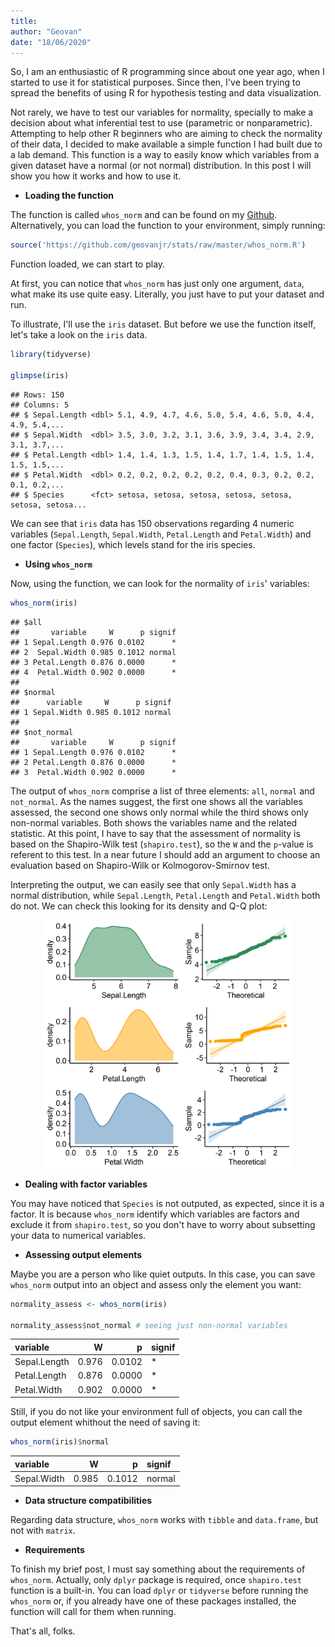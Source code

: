```yaml
---
title: 
author: "Geovan"
date: "18/06/2020"
---
```





So, I am an enthusiastic of R programming since about one year ago, when I started to use it for statistical purposes. Since then, I've been trying to spread the benefits of using R for hypothesis testing and data visualization. 

Not rarely, we have to test our variables for normality, specially to make a decision about what inferential test to use (parametric or nonparametric). Attempting to help other R beginners who are aiming to check the normality of their data, I decided to make available a simple function I had built due to a lab demand. This function is a way to easily know which variables from a given dataset have a normal (or not normal) distribution. 
In this post I will show you how it works and how to use it.

* **Loading the function**

The function is called `whos_norm` and can be found on my [Github](https://github.com/geovanjr/stats).
Alternatively, you can load the function to your environment, simply running:


```r
source('https://github.com/geovanjr/stats/raw/master/whos_norm.R')
```

Function loaded, we can start to play.

At first, you can notice that `whos_norm` has just only one argument, `data`, what make its use quite easy. Literally, you just have to put your dataset and run.

To illustrate, I'll use the `iris` dataset. But before we use the function itself, let's take a look on the `iris` data.


```r
library(tidyverse)

glimpse(iris)
```

```
## Rows: 150
## Columns: 5
## $ Sepal.Length <dbl> 5.1, 4.9, 4.7, 4.6, 5.0, 5.4, 4.6, 5.0, 4.4, 4.9, 5.4,...
## $ Sepal.Width  <dbl> 3.5, 3.0, 3.2, 3.1, 3.6, 3.9, 3.4, 3.4, 2.9, 3.1, 3.7,...
## $ Petal.Length <dbl> 1.4, 1.4, 1.3, 1.5, 1.4, 1.7, 1.4, 1.5, 1.4, 1.5, 1.5,...
## $ Petal.Width  <dbl> 0.2, 0.2, 0.2, 0.2, 0.2, 0.4, 0.3, 0.2, 0.2, 0.1, 0.2,...
## $ Species      <fct> setosa, setosa, setosa, setosa, setosa, setosa, setosa...
```

We can see that `iris` data has 150 observations regarding 4 numeric variables (`Sepal.Length`, `Sepal.Width`, `Petal.Length` and `Petal.Width`) and one factor (`Species`), which levels stand for the iris species.


* **Using `whos_norm`**

Now, using the function, we can look for the normality of `iris`' variables:


```r
whos_norm(iris)
```

```
## $all
##       variable     W      p signif
## 1 Sepal.Length 0.976 0.0102      *
## 2  Sepal.Width 0.985 0.1012 normal
## 3 Petal.Length 0.876 0.0000      *
## 4  Petal.Width 0.902 0.0000      *
## 
## $normal
##      variable     W      p signif
## 1 Sepal.Width 0.985 0.1012 normal
## 
## $not_normal
##       variable     W      p signif
## 1 Sepal.Length 0.976 0.0102      *
## 2 Petal.Length 0.876 0.0000      *
## 3  Petal.Width 0.902 0.0000      *
```

The output of `whos_norm` comprise a list of three elements: `all`, `normal` and `not_normal`. As the names suggest, the first one shows all the variables assessed, the second one shows only normal while the third shows only non-normal variables. Both shows the variables name and the related statistic. At this point, I have to say that the assessment of normality is based on the Shapiro-Wilk test (`shapiro.test`), so the `W` and the `p`-value is referent to this test. In a near future I should add an argument to choose an evaluation based on Shapiro-Wilk or Kolmogorov-Smirnov test. 

Interpreting the output, we can easily see that only `Sepal.Width` has a normal distribution, while `Sepal.Length`, `Petal.Length` and `Petal.Width` both do not. We can check this looking for its density and Q-Q plot:

<img src="/assets/img/whos_norm_post_files/figure-html/unnamed-chunk-5-1.png" style="display: block; margin: auto;" width= "400"/>


* **Dealing with factor variables**

You may have noticed that `Species` is not outputed, as expected, since it is a factor. It is because `whos_norm` identify which variables are factors and exclude it from `shapiro.test`, so you don't have to worry about subsetting your data to numerical variables.

* **Assessing output elements**

Maybe you are a person who like quiet outputs. In this case, you can save `whos_norm` output into an object and assess only the element you want:


```r
normality_assess <- whos_norm(iris)

normality_assess$not_normal # seeing just non-normal variables
```

<div class="kable-table">

|variable     |     W|      p|signif |
|:------------|-----:|------:|:------|
|Sepal.Length | 0.976| 0.0102|*      |
|Petal.Length | 0.876| 0.0000|*      |
|Petal.Width  | 0.902| 0.0000|*      |

</div>

Still, if you do not like your environment full of objects, you can call the output element whithout the need of saving it:


```r
whos_norm(iris)$normal
```

<div class="kable-table">

|variable    |     W|      p|signif |
|:-----------|-----:|------:|:------|
|Sepal.Width | 0.985| 0.1012|normal |

</div>


* **Data structure compatibilities**

Regarding data structure, `whos_norm` works with `tibble` and `data.frame`, but not with `matrix`.


* **Requirements**

To finish my brief post, I must say something about the requirements of `whos_norm`. Actually, only `dplyr` package is required, once `shapiro.test` function is a built-in. You can load `dplyr` or `tidyverse` before running the `whos_norm` or, if you already have one of these packages installed, the function will call for them when running. 

That's all, folks.

